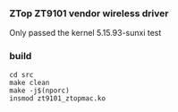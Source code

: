 ### ZTop ZT9101 vendor wireless driver

Only passed the kernel 5.15.93-sunxi test

### build

```
cd src
make clean
make -j$(nporc)
insmod zt9101_ztopmac.ko
```
